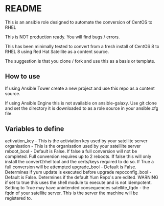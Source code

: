 README
======

This is an ansible role designed to automate the conversion of CentOS to RHEL

This is NOT production ready. You will find bugs / errors.

This has been minimally tested to convert from a fresh install of CentOS 8 to RHEL 8 using Red Hat Satellite as a content source.

The suggestion is that you clone / fork and use this as a basis or template.

How to use
----------

If using Ansible Tower create a new project and use this repo as a content source. 

If using Ansible Engine this is not available on ansible-galaxy. Use git clone and set the directory it is downloaded to as a role source in your ansible.cfg file.

Variables to define
-------------------

activation_key - This is the activiation key used by your satellite server
organisation - This is the organisation used by your satellilte server
reboot_bool - Default is False. If false a full conversion will not be completed. Full conversion requires up to 2 reboots. If false this will only install the convert2rhel tool and the certs/keys required to do so. If True a full conversion will be attempted
upgrade_bool - Default is False. Determines if yum update is executed before upgrade
repoconfig_bool - Default is False. Determines if the default Yum Repo's are edited. WARNING if set to true this uses the shell module to execute and is not idempotent. Setting to True may have unintended consequences
satellite_fqdn - the fqdn of your satellite server. This is the server the machine will be registered to.









